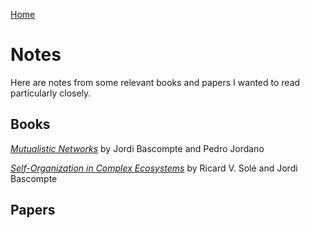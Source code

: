 [Home](index.md)

# Notes

Here are notes from some relevant books and papers I wanted to read particularly closely. 

## Books

[*Mutualistic Networks*](mut_networks.md) by Jordi Bascompte and Pedro Jordano

[*Self-Organization in Complex Ecosystems*](self_org.md) by Ricard V. Solé and Jordi Bascompte

## Papers


